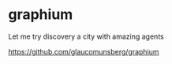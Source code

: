 # graphium
Let me try discovery a city with amazing agents


https://github.com/glaucomunsberg/graphium

